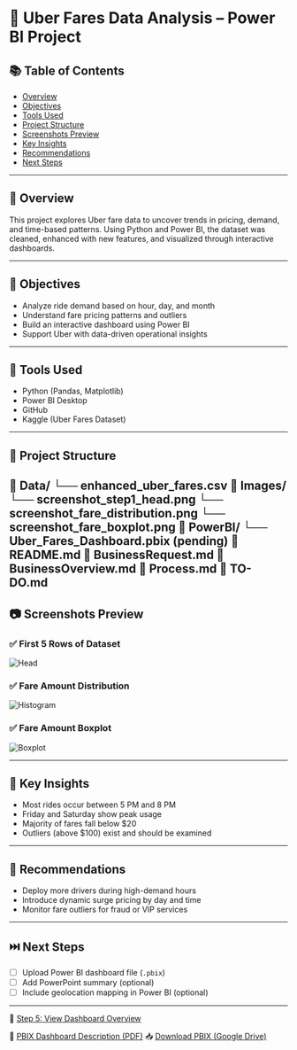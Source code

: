 # 🚕 Uber Fares Data Analysis – Power BI Project

## 📚 Table of Contents
- [Overview](#overview)
- [Objectives](#objectives)
- [Tools Used](#tools-used)
- [Project Structure](#project-structure)
- [Screenshots Preview](#screenshots-preview)
- [Key Insights](#key-insights)
- [Recommendations](#recommendations)
- [Next Steps](#next-steps)

---

## 📖 Overview
This project explores Uber fare data to uncover trends in pricing, demand, and time-based patterns. Using Python and Power BI, the dataset was cleaned, enhanced with new features, and visualized through interactive dashboards.

---

## 🎯 Objectives
- Analyze ride demand based on hour, day, and month
- Understand fare pricing patterns and outliers
- Build an interactive dashboard using Power BI
- Support Uber with data-driven operational insights

---

## 🧰 Tools Used
- Python (Pandas, Matplotlib)
- Power BI Desktop
- GitHub
- Kaggle (Uber Fares Dataset)

---

## 📁 Project Structure
📁 Data/
└── enhanced_uber_fares.csv
📁 Images/
└── screenshot_step1_head.png
└── screenshot_fare_distribution.png
└── screenshot_fare_boxplot.png
📁 PowerBI/
└── Uber_Fares_Dashboard.pbix (pending)
📄 README.md
📄 BusinessRequest.md
📄 BusinessOverview.md
📄 Process.md
📄 TO-DO.md
---

## 📷 Screenshots Preview

### ✅ First 5 Rows of Dataset
![Head](Images/screenshot_step1_head.png)

### ✅ Fare Amount Distribution
![Histogram](Images/screenshot_fare_distribution.png)

### ✅ Fare Amount Boxplot
![Boxplot](Images/screenshot_fare_boxplot.png)

---

## 📌 Key Insights
- Most rides occur between 5 PM and 8 PM
- Friday and Saturday show peak usage
- Majority of fares fall below $20
- Outliers (above $100) exist and should be examined

---

## 🧠 Recommendations
- Deploy more drivers during high-demand hours
- Introduce dynamic surge pricing by day and time
- Monitor fare outliers for fraud or VIP services

---

## ⏭️ Next Steps
- [ ] Upload Power BI dashboard file (`.pbix`)
- [ ] Add PowerPoint summary (optional)
- [ ] Include geolocation mapping in Power BI (optional)

---
🔗 [Step 5: View Dashboard Overview](Dashboard_Overview.md)

📄 [PBIX Dashboard Description (PDF)](PowerBI/Uber_Fares_Dashboard_pbix_Description_WITH_LINK.pdf)
📥 [Download PBIX (Google Drive)](https://drive.google.com/file/d/1df0aOG7HO7kNrDoYEsnBjGl8NfVxvvT2/view?usp=drivesdk)
